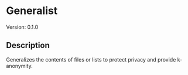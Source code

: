 # Generalist

Version: 0.1.0

## Description

Generalizes the contents of files or lists to protect privacy and provide k-anonymity.
